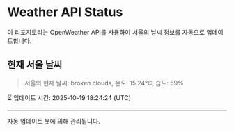 
# Weather API Status

이 리포지토리는 OpenWeather API를 사용하여 서울의 날씨 정보를 자동으로 업데이트합니다.

## 현재 서울 날씨
> 서울의 현재 날씨: broken clouds, 온도: 15.24°C, 습도: 59%

⏳ 업데이트 시간: 2025-10-19 18:24:24 (UTC)

---
자동 업데이트 봇에 의해 관리됩니다.
